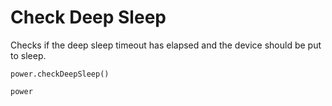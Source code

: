 # Check Deep Sleep

Checks if the deep sleep timeout has elapsed and the device should be put to sleep.

```sig
power.checkDeepSleep()
```

```package
power
```